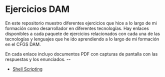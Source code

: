 # Ejercicios DAM
En este repositorio muestro diferentes ejercicios que hice a lo largo de mi formación como desarrollador en diferentes tecnologías. Hay enlaces disponibles a cada paquete de ejercicios relacionados con cada una de las tecnologías y lenguajes que he ido aprendiendo a lo largo de mi formación en el CFGS DAM.  

En cada enlace incluyo documentos PDF con capturas de pantalla con las respuestas y los enunciados.
**--**  
- [Shell Scripting](https://drive.google.com/drive/folders/1UTa1bsjzNDZlzm1wLeHp1QCeG1_PWhIw?usp=sharing)
